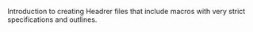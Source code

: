 Introduction to creating Headrer files that include macros with very strict specifications and outlines.
